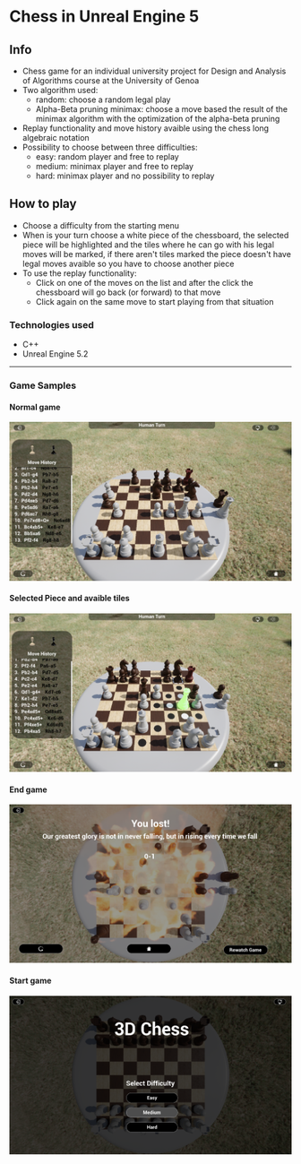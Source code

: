 # **Chess in Unreal Engine 5**
## Info
- Chess game for an individual university project for Design and Analysis of Algorithms course at the University of Genoa
- Two algorithm used:
  * random: choose a random legal play
  * Alpha-Beta pruning minimax: choose a move based the result of the minimax algorithm with the optimization of the alpha-beta pruning
- Replay functionality and move history avaible using the chess long algebraic notation
- Possibility to choose between three difficulties:
     * easy: random player and free to replay
     * medium: minimax player and free to replay
     * hard: minimax player and no possibility to replay
## How to play
- Choose a difficulty from the starting menu
- When is your turn choose a white piece of the chessboard, the selected piece will be highlighted and the tiles where he can go with his legal moves will be marked, if there aren't tiles marked the piece doesn't have legal moves avaible so you have to choose another piece
- To use the replay functionality:
  * Click on one of the moves on the list and after the click the chessboard will go back (or forward) to that move
  * Click again on the same move to start playing from that situation
### Technologies used
- C++
- Unreal Engine 5.2
<hr>

### Game Samples
#### Normal game
![Game Sample](./Content/Images/GameSample.png)
#### Selected Piece and avaible tiles
![Game Sample1](./Content/Images/GameSample1.png)
#### End game
![Game Sample](./Content/Images/GameSample2.png)
#### Start game
![Game Sample](./Content/Images/GameSample3.png)

